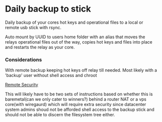 # Daily backup to stick

Daily backup of your cores hot keys and operational files to a local or remote usb stick with rsync.

Auto mount by UUID to users home folder with an alias that moves the relays operational files out of the way, copies hot keys and files into place and restarts the relay as your core.

### Considerations
With remote backup keeping hot keys off relay till needed. Most likely with a 'backup' user without shell access and chroot

[Remote Security](https://stackoverflow.com/a/63462199)


This will likely have to be two sets of instructions based on whether this is baremetal(can we only cater to winners?) behind a router NAT or a vps core(with wiregaurd) which will require extra security since datacenter system admins shoud not be afforded shell access to the backup stick and should not be able to discern the filesystem tree either.

